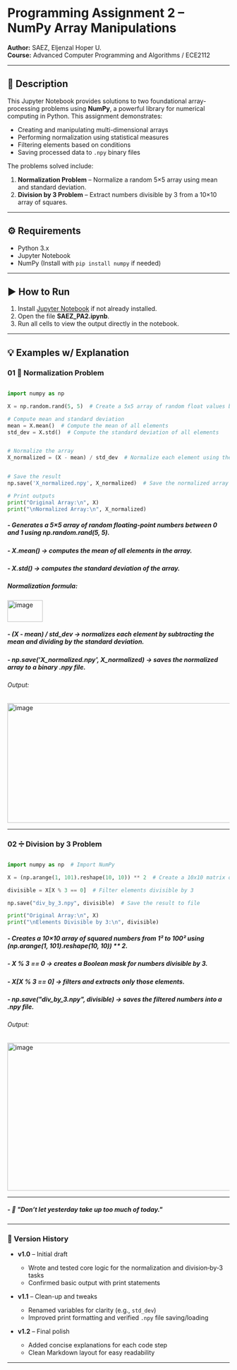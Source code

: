 # Programming Assignment 2 – NumPy Array Manipulations

**Author:** SAEZ, Eljenzal Hoper U.  
**Course:** Advanced Computer Programming and Algorithms / ECE2112

---

## 📌 Description

This Jupyter Notebook provides solutions to two foundational array-processing problems using **NumPy**, a powerful library for numerical computing in Python. This assignment demonstrates:

- Creating and manipulating multi-dimensional arrays  
- Performing normalization using statistical measures  
- Filtering elements based on conditions  
- Saving processed data to `.npy` binary files  

The problems solved include:

1. **Normalization Problem** – Normalize a random 5×5 array using mean and standard deviation.  
2. **Division by 3 Problem** – Extract numbers divisible by 3 from a 10×10 array of squares.

---

## ⚙️ Requirements

- Python 3.x  
- Jupyter Notebook  
- NumPy (Install with `pip install numpy` if needed)

---

## ▶️ How to Run

1. Install [Jupyter Notebook](https://jupyter.org/install) if not already installed.  
2. Open the file **SAEZ_PA2.ipynb**.  
3. Run all cells to view the output directly in the notebook.  

---

## 💡 Examples w/ Explanation

### 01 🧪 Normalization Problem

```python

import numpy as np

X = np.random.rand(5, 5)  # Create a 5x5 array of random float values between 0 and 1

# Compute mean and standard deviation
mean = X.mean()  # Compute the mean of all elements
std_dev = X.std()  # Compute the standard deviation of all elements


# Normalize the array
X_normalized = (X - mean) / std_dev  # Normalize each element using the formula


# Save the result
np.save('X_normalized.npy', X_normalized)  # Save the normalized array to a file

# Print outputs
print("Original Array:\n", X)
print("\nNormalized Array:\n", X_normalized)

```

##### - Generates a 5×5 array of random floating-point numbers between 0 and 1 using np.random.rand(5, 5).

##### - X.mean() → computes the mean of all elements in the array.

##### - X.std() → computes the standard deviation of the array.

#####  *Normalization formula:*

  <img width="80" height="49" alt="image" src="https://github.com/user-attachments/assets/36b95403-e79f-47cc-8921-859d9a73a847" />

##### - (X - mean) / std_dev → normalizes each element by subtracting the mean and dividing by the standard deviation.

##### - np.save('X_normalized.npy', X_normalized) → saves the normalized array to a binary .npy file.

###### *Output:*


<img width="573" height="271" alt="image" src="https://github.com/user-attachments/assets/dd3a7be2-9fab-442f-a5bd-56f56c095a35" />

 ---

 ### 02 ➗ Division by 3 Problem

 ```python

import numpy as np  # Import NumPy

X = (np.arange(1, 101).reshape(10, 10)) ** 2  # Create a 10x10 matrix of squared numbers

divisible = X[X % 3 == 0]  # Filter elements divisible by 3

np.save("div_by_3.npy", divisible)  # Save the result to file

print("Original Array:\n", X)
print("\nElements Divisible by 3:\n", divisible)

```

##### - Creates a 10×10 array of squared numbers from 1² to 100² using (np.arange(1, 101).reshape(10, 10)) ** 2.

##### - X % 3 == 0 → creates a Boolean mask for numbers divisible by 3.

##### - X[X % 3 == 0] → filters and extracts only those elements.

##### - np.save("div_by_3.npy", divisible) → saves the filtered numbers into a .npy file.
  
###### *Output:*


<img width="651" height="335" alt="image" src="https://github.com/user-attachments/assets/7a58b673-1cea-404c-9a83-2f52c1576b5c" />

---

##### *- 🌱 "Don’t let yesterday take up too much of today."*

---


### 📝 Version History

- **v1.0** – Initial draft  
  - Wrote and tested core logic for the normalization and division‑by‑3 tasks  
  - Confirmed basic output with print statements

- **v1.1** – Clean-up and tweaks  
  - Renamed variables for clarity (e.g., `std_dev`)  
  - Improved print formatting and verified `.npy` file saving/loading

- **v1.2** – Final polish  
  - Added concise explanations for each code step  
  - Clean Markdown layout for easy readability
 
---


